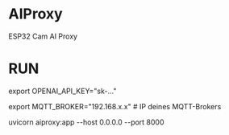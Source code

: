 # AIProxy
ESP32 Cam AI Proxy

# RUN

export OPENAI_API_KEY="sk-..."

export MQTT_BROKER="192.168.x.x"   # IP deines MQTT-Brokers

uvicorn aiproxy:app --host 0.0.0.0 --port 8000
